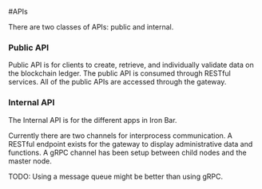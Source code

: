 #APIs

There are two classes of APIs:  public and internal.

### Public API
Public API is for clients to create, retrieve, and individually validate data on the blockchain ledger.
The public API is consumed through RESTful services.  All of the public APIs are accessed through the gateway.

### Internal API
The Internal API is for the different apps in Iron Bar.

Currently there are two channels for interprocess communication. A RESTful endpoint exists
for the gateway to display administrative data and functions.  A gRPC channel has been setup between 
child nodes and the master node.

TODO: Using a message queue might be better than using gRPC.   
